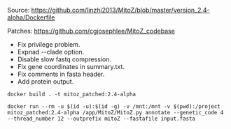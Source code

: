 Source: https://github.com/linzhi2013/MitoZ/blob/master/version_2.4-alpha/Dockerfile

Patches: https://github.com/cgjosephlee/MitoZ_codebase
- Fix privilege problem.
- Expnad --clade option. 
- Disable slow fastq compression.
- Fix gene coordinates in summary.txt.
- Fix comments in fasta header.
- Add protein output.

```
docker build . -t mitoz_patched:2.4-alpha

docker run --rm -u $(id -u):$(id -g) -v /mnt:/mnt -v $(pwd):/project mitoz_patched:2.4-alpha /app/MitoZ/MitoZ.py annotate --genetic_code 4 --thread_number 12 --outprefix mitoZ --fastafile input.fasta
```
